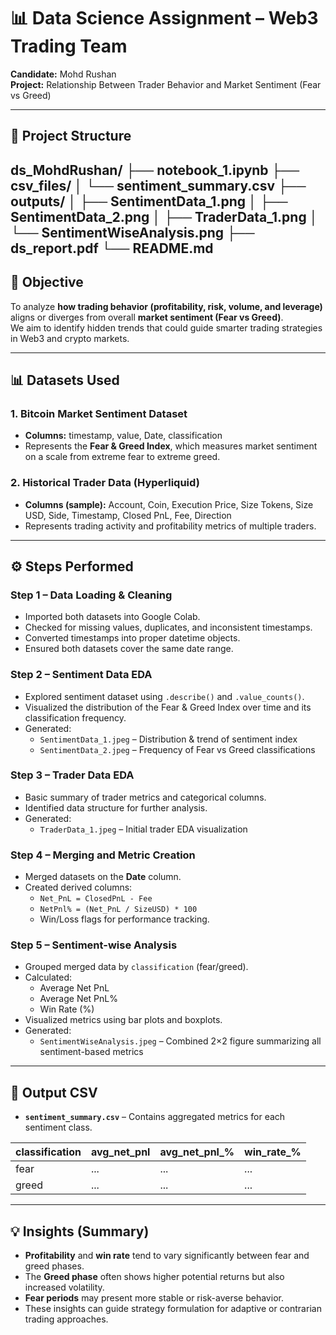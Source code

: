 # 📊 Data Science Assignment – Web3 Trading Team
**Candidate:** Mohd Rushan  
**Project:** Relationship Between Trader Behavior and Market Sentiment (Fear vs Greed)

---

## 📁 Project Structure
ds_MohdRushan/
├── notebook_1.ipynb
├── csv_files/
│   └── sentiment_summary.csv
├── outputs/
│   ├── SentimentData_1.png
│   ├── SentimentData_2.png
│   ├── TraderData_1.png
│   └── SentimentWiseAnalysis.png
├── ds_report.pdf
└── README.md
---

## 🧠 Objective
To analyze **how trading behavior (profitability, risk, volume, and leverage)** aligns or diverges from overall **market sentiment (Fear vs Greed)**.  
We aim to identify hidden trends that could guide smarter trading strategies in Web3 and crypto markets.

---

## 📊 Datasets Used

### 1. Bitcoin Market Sentiment Dataset
- **Columns:** timestamp, value, Date, classification  
- Represents the **Fear & Greed Index**, which measures market sentiment on a scale from extreme fear to extreme greed.

### 2. Historical Trader Data (Hyperliquid)
- **Columns (sample):** Account, Coin, Execution Price, Size Tokens, Size USD, Side, Timestamp, Closed PnL, Fee, Direction  
- Represents trading activity and profitability metrics of multiple traders.

---

## ⚙️ Steps Performed

### **Step 1 – Data Loading & Cleaning**
- Imported both datasets into Google Colab.  
- Checked for missing values, duplicates, and inconsistent timestamps.  
- Converted timestamps into proper datetime objects.  
- Ensured both datasets cover the same date range.

### **Step 2 – Sentiment Data EDA**
- Explored sentiment dataset using `.describe()` and `.value_counts()`.  
- Visualized the distribution of the Fear & Greed Index over time and its classification frequency.  
- Generated:
  - `SentimentData_1.jpeg` – Distribution & trend of sentiment index  
  - `SentimentData_2.jpeg` – Frequency of Fear vs Greed classifications  

### **Step 3 – Trader Data EDA**
- Basic summary of trader metrics and categorical columns.  
- Identified data structure for further analysis.  
- Generated:
  - `TraderData_1.jpeg` – Initial trader EDA visualization  

### **Step 4 – Merging and Metric Creation**
- Merged datasets on the **Date** column.  
- Created derived columns:
  - `Net_PnL = ClosedPnL - Fee`
  - `NetPnl% = (Net_PnL / SizeUSD) * 100`
  - Win/Loss flags for performance tracking.  

### **Step 5 – Sentiment-wise Analysis**
- Grouped merged data by `classification` (fear/greed).  
- Calculated:
  - Average Net PnL
  - Average Net PnL%
  - Win Rate (%)
- Visualized metrics using bar plots and boxplots.
- Generated:
  - `SentimentWiseAnalysis.jpeg` – Combined 2×2 figure summarizing all sentiment-based metrics  

---

## 🧩 Output CSV
- **`sentiment_summary.csv`** – Contains aggregated metrics for each sentiment class.

| classification | avg_net_pnl | avg_net_pnl_% | win_rate_% |
|----------------|--------------|----------------|-------------|
| fear           | ...          | ...            | ...         |
| greed          | ...          | ...            | ...         |

---

## 💡 Insights (Summary)
- **Profitability** and **win rate** tend to vary significantly between fear and greed phases.  
- The **Greed phase** often shows higher potential returns but also increased volatility.  
- **Fear periods** may present more stable or risk-averse behavior.  
- These insights can guide strategy formulation for adaptive or contrarian trading approaches.
